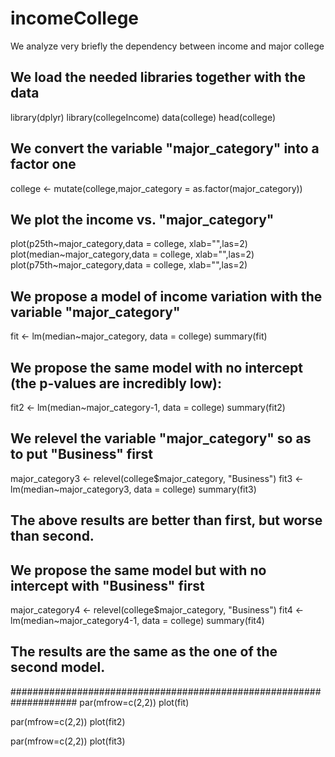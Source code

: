 # incomeCollege
We analyze very briefly the dependency between income and major college
## We load the needed libraries together with the data
library(dplyr)
library(collegeIncome)
data(college)
head(college)

## We convert the variable "major_category" into a factor one
college <- mutate(college,major_category = as.factor(major_category))

## We plot the income vs. "major_category"
plot(p25th~major_category,data = college, xlab="",las=2)
plot(median~major_category,data = college, xlab="",las=2)
plot(p75th~major_category,data = college, xlab="",las=2)

## We propose a model of income variation with the variable "major_category"
fit <- lm(median~major_category, data = college)
summary(fit)

## We propose the same model with no intercept (the p-values are incredibly low):
fit2 <- lm(median~major_category-1, data = college)
summary(fit2)

## We relevel the variable "major_category" so as to put "Business" first
major_category3 <- relevel(college$major_category, "Business")
fit3 <- lm(median~major_category3, data = college)
summary(fit3)
## The above results are better than first, but worse than second.


## We propose the same model but with no intercept with "Business" first
major_category4 <- relevel(college$major_category, "Business")
fit4 <- lm(median~major_category4-1, data = college)
summary(fit4)
## The results are the same as the one of the second model.

####################################################################
par(mfrow=c(2,2))
plot(fit)

par(mfrow=c(2,2))
plot(fit2)

par(mfrow=c(2,2))
plot(fit3)
